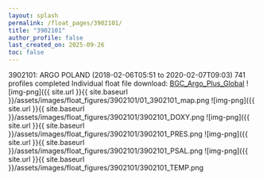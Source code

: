 ```yaml
---
layout: splash
permalink: /float_pages/3902101/
title: "3902101"
author_profile: false
last_created_on: 2025-09-26
toc: false
---
```

 
3902101: ARGO POLAND (2018-02-06T05:51 to 2020-02-07T09:03)
741 profiles completed
Individual float file download: [BGC_Argo_Plus_Global](https://ftp.soest.hawaii.edu/bgc_argo_plus/Individual_Floats/outliers_removed/3902101_Sprof_processed.nc)
![img-png]({{ site.url }}{{ site.baseurl }}/assets/images/float_figures/3902101/01_3902101_map.png
![img-png]({{ site.url }}{{ site.baseurl }}/assets/images/float_figures/3902101/3902101_DOXY.png
![img-png]({{ site.url }}{{ site.baseurl }}/assets/images/float_figures/3902101/3902101_PRES.png
![img-png]({{ site.url }}{{ site.baseurl }}/assets/images/float_figures/3902101/3902101_PSAL.png
![img-png]({{ site.url }}{{ site.baseurl }}/assets/images/float_figures/3902101/3902101_TEMP.png
